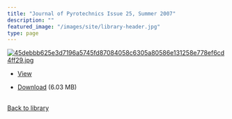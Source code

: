 ```yaml
---
title: "Journal of Pyrotechnics Issue 25, Summer 2007"
description: ""
featured_image: "/images/site/library-header.jpg"
type: page
---
```


<a href="" target="_blank">![45debbb625e3d7196a5745fd87084058c6305a80586e131258e778ef6cd4ff29.jpg](/images/library/45debbb625e3d7196a5745fd87084058c6305a80586e131258e778ef6cd4ff29.jpg)</a>
* <a href="" target="_blank">View</a>

* [Download]() (6.03 MB)

<br />[Back to library](/library/)
